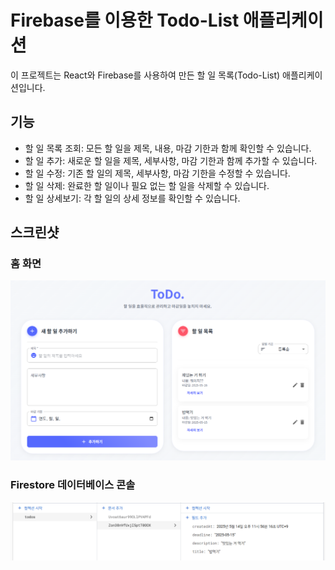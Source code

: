 # Firebase를 이용한 Todo-List 애플리케이션

이 프로젝트는 React와 Firebase를 사용하여 만든 할 일 목록(Todo-List) 애플리케이션입니다.

## 기능

- 할 일 목록 조회: 모든 할 일을 제목, 내용, 마감 기한과 함께 확인할 수 있습니다.
- 할 일 추가: 새로운 할 일을 제목, 세부사항, 마감 기한과 함께 추가할 수 있습니다.
- 할 일 수정: 기존 할 일의 제목, 세부사항, 마감 기한을 수정할 수 있습니다.
- 할 일 삭제: 완료한 할 일이나 필요 없는 할 일을 삭제할 수 있습니다.
- 할 일 상세보기: 각 할 일의 상세 정보를 확인할 수 있습니다.


## 스크린샷

### 홈 화면
![홈 화면](./screenshots/1.png)

### Firestore 데이터베이스 콘솔
![Firestore 콘솔](./screenshots/2.png)

